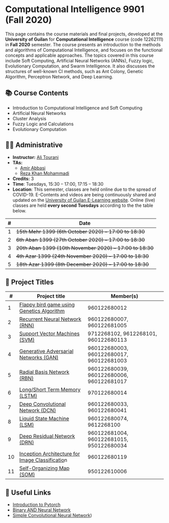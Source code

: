 # Computational Intelligence 9901 (Fall 2020)

This page contains the course materials and final projects, developed at the **University of Guilan** for **Computational Intelligence** course (code 12262111) in **Fall 2020** semester. The course presents an introduction to the methods and algorithms of Computational Intelligence, and focuses on the functional concepts and applicable approaches. The topics covered in this course include Soft Computing, Artificial Neural Networks (ANNs), Fuzzy logic, Evolutionary Computation, and Swarm Intelligence. It also discusses the structures of well-known CI methods, such as Ant Colony, Genetic Algorithm, Perceptron Network, and Deep Learning.

## 📚 Course Contents

- Introduction to Computational Intelligence and Soft Computing
- Artificial Neural Networks
- Cluster Analysis
- Fuzzy Logic and Calculations
- Evolutionary Computation

## 👨‍🏫 Administrative

- **Instructor:** [Ali Tourani](http://alitourani.ir/course-material/ "Ali Tourani")
- **TAs:**
	- [Amir Abbasi](mailto:amir.abbasi.rose@gmail.com "Amir Abbasi")
	- [Reza Khan Mohammadi](https://ledengary.github.io/ "Reza Khan Mohammadi")
- **Credits:** 3
- **Time**: Tuesdays, 15:30 – 17:00, 17:15 – 18:30
- **Location**: This semester, classes are held online due to the spread of COVID-19. E-Contents and videos are being continuously shared and updated on the [University of Guilan E-Learning website](https://ecent2.guilan.ac.ir/ "University of Guilan's E-Learning website"). Online (live) classes are held **every second Tuesdays** according to the the table below.

| # | Date |
| ------------ | ------------ |
| 1 | ~~15th Mehr 1399 (6th October 2020) – 17:00 to 18:30~~ |
| 2 | ~~6th Aban 1399 (27th October 2020) – 17:00 to 18:30~~ |
| 3 | ~~20th Aban 1399 (10th November 2020) – 17:00 to 18:30~~ |
| 4 | ~~4th Azar 1399 (24th November 2020) – 17:00 to 18:30~~ |
| 5 | ~~18th Azar 1399 (8th December 2020) – 17:00 to 18:30~~ |


## 🔨 Project Titles

| # | Project title | Member(s) |
| ------------ | ------------ | ------------ |
| 1 | [Flappy bird game using Genetics Algorithm](https://github.com/alitourani/computational-intelligence-class-9901/tree/master/G01-Genetic-Algorithm-Flappy-Bird "Flappy bird game using Genetics Algorithm") | 960122680012 |
| 2 | [Recurrent Neural Network (RNN)](https://github.com/alitourani/computational-intelligence-class-9901/tree/master/G02-Recurrent-Neural-Network "Recurrent Neural Network (RNN)") | 960122680007, 960122681005 |
| 3 | [Support Vector Machines (SVM)](https://github.com/alitourani/computational-intelligence-class-9901/tree/master/G03-Support-Vector-Machine "Support Vector Machines (SVM)") | 9712268102, 9612268101, 960122680113 |
| 4 | [Generative Adversarial Networks (GAN)](https://github.com/alitourani/computational-intelligence-class-9901/tree/master/G04-Generative-Adversarial-Networks "Generative Adversarial Networks (GAN)") | 960122680003, 960122680017, 960122681003 |
| 5 | [Radial Basis Network (RBN)](https://github.com/alitourani/computational-intelligence-class-9901/tree/master/G05-Radial-Basis-Network "Radial Basis Network (RBN)") | 960122680039, 960122680006, 960122681017 |
| 6 | [Long/Short Term Memory (LSTM)](https://github.com/alitourani/computational-intelligence-class-9901/tree/master/G06-Long-Short-Term-Memory "Long/Short Term Memory (LSTM)") | 970122680014 |
| 7 | [Deep Convolutional Network (DCN)](https://github.com/alitourani/computational-intelligence-class-9901/tree/master/G07-Deep-Convolutional-Network "Deep Convolutional Network (DCN)") | 960122680033, 960122680041 |
| 8 | [Liquid State Machine (LSM)](https://github.com/alitourani/computational-intelligence-class-9901/tree/master/G08-Liquid-State-Machine "Liquid State Machine (LSM)") | 960122680074, 9612268100 |
| 9 | [Deep Residual Network (DRN)](https://github.com/alitourani/computational-intelligence-class-9901/tree/master/G09-Deep-Residual-Network "Deep Residual Network (DRN)") | 960122681004, 960122681015, 950122680034 |
| 10 | [Inception Architecture for Image Classificatio](https://github.com/alitourani/computational-intelligence-class-9901/tree/master/G10-Inception-Architecture-Image-Classification "Inception Architecture for Image Classificatio")n | 960122680119 |
| 11 | [Self-Organizing Map (SOM)](https://github.com/alitourani/computational-intelligence-class-9901/tree/master/G11-Self-Organizing-Map "Self-Organizing Map (SOM)") | 950122610006 |

## 🔗 Useful Links

- [Introduction to Pytorch](https://www.aparat.com/v/EMw10?playlist=648957 "Introduction to Pytorch")
- [Binary AND Neural Network](https://colab.research.google.com/drive/1uXsT5gbKNawp1QBRy03FhN0KQmW_KRZN?usp=sharing "Binary AND Neural Network")
- [Simple Convolutional Neural Network](https://colab.research.google.com/drive/13IZ7Z0SEkx2ikEE5sNGm3NQbcKlOxaG7?usp=sharing "Simple Convolutional Neural Network"))
